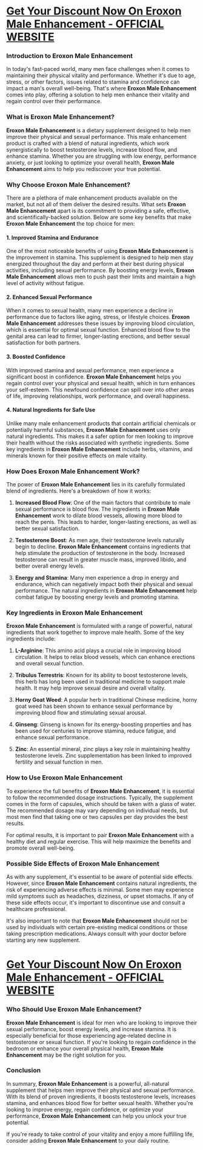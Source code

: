 <h1><a href="https://getdeals24x7.com/order-eroxon">Get Your Discount Now On&nbsp;<span data-sheets-root="1">Eroxon Male Enhancement</span> - OFFICIAL WEBSITE</a></h1>
<h3>Introduction to Eroxon Male Enhancement</h3>
<p>In today's fast-paced world, many men face challenges when it comes to maintaining their physical vitality and performance. Whether it's due to age, stress, or other factors, issues related to stamina and confidence can impact a man's overall well-being. That's where <strong>Eroxon Male Enhancement</strong> comes into play, offering a solution to help men enhance their vitality and regain control over their performance.</p>
<h3>What is Eroxon Male Enhancement?</h3>
<p><strong>Eroxon Male Enhancement</strong> is a dietary supplement designed to help men improve their physical and sexual performance. This male enhancement product is crafted with a blend of natural ingredients, which work synergistically to boost testosterone levels, increase blood flow, and enhance stamina. Whether you are struggling with low energy, performance anxiety, or just looking to optimize your overall health, <strong>Eroxon Male Enhancement</strong> aims to help you rediscover your true potential.</p>
<h3>Why Choose Eroxon Male Enhancement?</h3>
<p>There are a plethora of male enhancement products available on the market, but not all of them deliver the desired results. What sets <strong>Eroxon Male Enhancement</strong> apart is its commitment to providing a safe, effective, and scientifically-backed solution. Below are some key benefits that make <strong>Eroxon Male Enhancement</strong> the top choice for men:</p>
<h4>1. <strong>Improved Stamina and Endurance</strong></h4>
<p>One of the most noticeable benefits of using <strong>Eroxon Male Enhancement</strong> is the improvement in stamina. This supplement is designed to help men stay energized throughout the day and perform at their best during physical activities, including sexual performance. By boosting energy levels, <strong>Eroxon Male Enhancement</strong> allows men to push past their limits and maintain a high level of activity without fatigue.</p>
<h4>2. <strong>Enhanced Sexual Performance</strong></h4>
<p>When it comes to sexual health, many men experience a decline in performance due to factors like aging, stress, or lifestyle choices. <strong>Eroxon Male Enhancement</strong> addresses these issues by improving blood circulation, which is essential for optimal sexual function. Enhanced blood flow to the genital area can lead to firmer, longer-lasting erections, and better sexual satisfaction for both partners.</p>
<h4>3. <strong>Boosted Confidence</strong></h4>
<p>With improved stamina and sexual performance, men experience a significant boost in confidence. <strong>Eroxon Male Enhancement</strong> helps you regain control over your physical and sexual health, which in turn enhances your self-esteem. This newfound confidence can spill over into other areas of life, improving relationships, work performance, and overall happiness.</p>
<h4>4. <strong>Natural Ingredients for Safe Use</strong></h4>
<p>Unlike many male enhancement products that contain artificial chemicals or potentially harmful substances, <strong>Eroxon Male Enhancement</strong> uses only natural ingredients. This makes it a safer option for men looking to improve their health without the risks associated with synthetic ingredients. Some key ingredients in <strong>Eroxon Male Enhancement</strong> include herbs, vitamins, and minerals known for their positive effects on male vitality.</p>
<h3>How Does Eroxon Male Enhancement Work?</h3>
<p>The power of <strong>Eroxon Male Enhancement</strong> lies in its carefully formulated blend of ingredients. Here's a breakdown of how it works:</p>
<ol>
<li>
<p><strong>Increased Blood Flow</strong>: One of the main factors that contribute to male sexual performance is blood flow. The ingredients in <strong>Eroxon Male Enhancement</strong> work to dilate blood vessels, allowing more blood to reach the penis. This leads to harder, longer-lasting erections, as well as better sexual satisfaction.</p>
</li>
<li>
<p><strong>Testosterone Boost</strong>: As men age, their testosterone levels naturally begin to decline. <strong>Eroxon Male Enhancement</strong> contains ingredients that help stimulate the production of testosterone in the body. Increased testosterone can result in greater muscle mass, improved libido, and better overall energy levels.</p>
</li>
<li>
<p><strong>Energy and Stamina</strong>: Many men experience a drop in energy and endurance, which can negatively impact both their physical and sexual performance. The natural ingredients in <strong>Eroxon Male Enhancement</strong> help combat fatigue by boosting energy levels and promoting stamina.</p>
</li>
</ol>
<h3>Key Ingredients in Eroxon Male Enhancement</h3>
<p><strong>Eroxon Male Enhancement</strong> is formulated with a range of powerful, natural ingredients that work together to improve male health. Some of the key ingredients include:</p>
<ol>
<li>
<p><strong>L-Arginine</strong>: This amino acid plays a crucial role in improving blood circulation. It helps to relax blood vessels, which can enhance erections and overall sexual function.</p>
</li>
<li>
<p><strong>Tribulus Terrestris</strong>: Known for its ability to boost testosterone levels, this herb has long been used in traditional medicine to support male health. It may help improve sexual desire and overall vitality.</p>
</li>
<li>
<p><strong>Horny Goat Weed</strong>: A popular herb in traditional Chinese medicine, horny goat weed has been shown to enhance sexual performance by improving blood flow and stimulating sexual arousal.</p>
</li>
<li>
<p><strong>Ginseng</strong>: Ginseng is known for its energy-boosting properties and has been used for centuries to improve stamina, reduce fatigue, and enhance sexual performance.</p>
</li>
<li>
<p><strong>Zinc</strong>: An essential mineral, zinc plays a key role in maintaining healthy testosterone levels. Zinc supplementation has been linked to improved fertility and sexual function in men.</p>
</li>
</ol>
<h3>How to Use Eroxon Male Enhancement</h3>
<p>To experience the full benefits of <strong>Eroxon Male Enhancement</strong>, it is essential to follow the recommended dosage instructions. Typically, the supplement comes in the form of capsules, which should be taken with a glass of water. The recommended dosage may vary depending on individual needs, but most men find that taking one or two capsules per day provides the best results.</p>
<p>For optimal results, it is important to pair <strong>Eroxon Male Enhancement</strong> with a healthy diet and regular exercise. This will help maximize the benefits and promote overall well-being.</p>
<h3>Possible Side Effects of Eroxon Male Enhancement</h3>
<p>As with any supplement, it's essential to be aware of potential side effects. However, since <strong>Eroxon Male Enhancement</strong> contains natural ingredients, the risk of experiencing adverse effects is minimal. Some men may experience mild symptoms such as headaches, dizziness, or upset stomachs. If any of these side effects occur, it's important to discontinue use and consult a healthcare professional.</p>
<p>It's also important to note that <strong>Eroxon Male Enhancement</strong> should not be used by individuals with certain pre-existing medical conditions or those taking prescription medications. Always consult with your doctor before starting any new supplement.</p>
<h1><a href="https://getdeals24x7.com/order-eroxon">Get Your Discount Now On&nbsp;<span data-sheets-root="1">Eroxon Male Enhancement</span>&nbsp;- OFFICIAL WEBSITE</a></h1>
<h3>Who Should Use Eroxon Male Enhancement?</h3>
<p><strong>Eroxon Male Enhancement</strong> is ideal for men who are looking to improve their sexual performance, boost energy levels, and increase stamina. It is especially beneficial for those experiencing age-related decline in testosterone or sexual function. If you're looking to regain confidence in the bedroom or enhance your overall physical health, <strong>Eroxon Male Enhancement</strong> may be the right solution for you.</p>
<h3>Conclusion</h3>
<p>In summary, <strong>Eroxon Male Enhancement</strong> is a powerful, all-natural supplement that helps men improve their physical and sexual performance. With its blend of proven ingredients, it boosts testosterone levels, increases stamina, and enhances blood flow for better sexual health. Whether you're looking to improve energy, regain confidence, or optimize your performance, <strong>Eroxon Male Enhancement</strong> can help you unlock your true potential.</p>
<p>If you're ready to take control of your vitality and enjoy a more fulfilling life, consider adding <strong>Eroxon Male Enhancement</strong> to your daily routine.</p>
